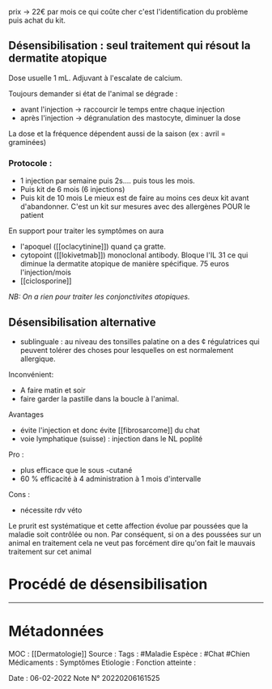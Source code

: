 prix → 22€ par mois
ce qui coûte cher c'est l'identification du problème puis achat du kit.

## **Désensibilisation : seul traitement qui résout la dermatite atopique**
Dose usuelle 1 mL. Adjuvant à l'escalate de calcium.

Toujours demander si état de l'animal se dégrade :
-   avant l'injection → raccourcir le temps entre chaque injection
-   après l'injection → dégranulation des mastocyte, diminuer la dose

La dose et la fréquence dépendent aussi de la saison (ex : avril = graminées)

### Protocole :
-   1 injection par semaine puis 2s.... puis tous les mois.
-   Puis kit de 6 mois (6 injections)
-   Puis kit de 10 mois
Le mieux est de faire au moins ces deux kit avant d'abandonner. C'est un kit sur mesures avec des allergènes POUR le patient

En support pour traiter les symptômes on aura
-   l'apoquel ([[oclacytinine]]) quand ça gratte.
-   cytopoint ([[lokivetmab]]) monoclonal antibody. Bloque l'IL 31 ce qui diminue la dermatite atopique de manière spécifique. 75 euros l'injection/mois
-   [[ciclosporine]]

_NB: On a rien pour traiter les conjonctivites atopiques._

## Désensibilisation alternative
-   sublinguale : au niveau des tonsilles palatine on a des ¢ régulatrices qui peuvent tolérer des choses pour lesquelles on est normalement allergique.

Inconvénient:
-   A faire matin et soir
-   faire garder la pastille dans la boucle à l'animal.

Avantages
-   évite l'injection et donc évite [[fibrosarcome]] du chat
-   voie lymphatique (suisse) : injection dans le NL poplité
    

Pro :
-   plus efficace que le sous -cutané
-   60 % efficacité à 4 administration à 1 mois d'intervalle

Cons :
-   nécessite rdv véto

Le prurit est systématique et cette affection évolue par poussées que la maladie soit contrôlée ou non. Par conséquent, si on a des poussées sur un animal en traitement cela ne veut pas forcément dire qu'on fait le mauvais traitement sur cet animal

# Procédé de désensibilisation
***

# Métadonnées
MOC : [[Dermatologie]]
Source :
Tags : #Maladie 
	Espèce : #Chat  #Chien 
	Médicaments :
	Symptômes
	Etiologie :
	Fonction atteinte :
	
Date : 06-02-2022
Note N° 20220206161525